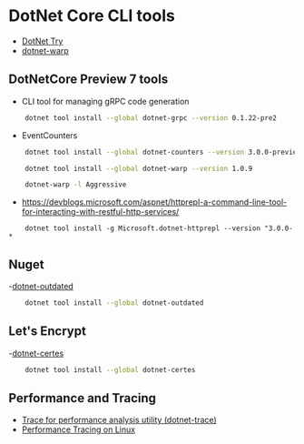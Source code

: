 # DotNet Core CLI tools

- [DotNet Try](https://github.com/dotnet/try#setup)
- [dotnet-warp](https://github.com/Hubert-Rybak/dotnet-warp)

## DotNetCore Preview 7 tools

- CLI tool for managing gRPC code generation
```bash
    dotnet tool install --global dotnet-grpc --version 0.1.22-pre2
``` 

- EventCounters
```bash
    dotnet tool install --global dotnet-counters --version 3.0.0-preview7.19365.2
```

```bash
    dotnet tool install --global dotnet-warp --version 1.0.9

    dotnet-warp -l Aggressive
```
- https://devblogs.microsoft.com/aspnet/httprepl-a-command-line-tool-for-interacting-with-restful-http-services/
```
    dotnet tool install -g Microsoft.dotnet-httprepl --version "3.0.0-*
```
## Nuget

-[dotnet-outdated](https://github.com/jerriep/dotnet-outdated)

```bash
    dotnet tool install --global dotnet-outdated
```

## Let's Encrypt

-[dotnet-certes](https://github.com/fszlin/certes#cli)

```bash
    dotnet tool install --global dotnet-certes
```

## Performance and Tracing

- [Trace for performance analysis utility (dotnet-trace)](https://github.com/dotnet/diagnostics/blob/master/documentation/dotnet-trace-instructions.md)
- [Performance Tracing on Linux](https://github.com/dotnet/coreclr/blob/master/Documentation/project-docs/linux-performance-tracing.md)
